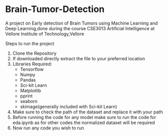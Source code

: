 # Brain-Tumor-Detection

A project on Early detection of Brain Tumors using Machine Learning and Deep Learning,done during the course CSE3013 Artificial Intelligence at Vellore Institute of Technology,Vellore

Steps to run the project

1. Clone the Repository<br />
2. If downloaded directly extract the file to your preferred location<br />
3. Libraries Required:<br />
      - Tensorflow<br />
      - Numpy<br />
      - Pandas<br />
      - Sci-kit Learn<br />
      - Matplotlib<br />
      - pprint<br />
      - seaborn<br />
      - skimage(generally included with Sci-kit Learn)<br />
4. Make sure to check the path of the dataset and replace it with your path<br />
5. Before running the code for any model make sure to run the code for eda.ipynb as for other codes the normalized dataset will be required<br />
6. Now run any code you wish to run<br />
